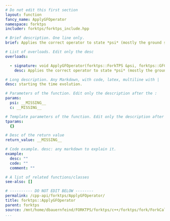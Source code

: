 ```yaml
---
# Do not edit this first section
layout: function
fancy_name: ApplyGFOperator
namespace: forktps
includer: forktps/forktps_include.hpp

# Brief description. One line only.
brief: Applies the correct operator to state *psi* (mostly the ground state) before

# List of overloads. Edit only the desc
overloads:

  - signature: void ApplyGFOperator(forktps::ForkTPS &psi, forktps::GFComponent c)
    desc: Applies the correct operator to state *psi* (mostly the ground state) before

# Long description. Any Markdown, with code, latex, multiline with |
desc: starting the time evolution.

# Parameters of the function. Edit only the description after the :
params:
  psi: __MISSING__
  c: __MISSING__

# Template parameters of the function. Edit only the description after the :
tparams:
  {}

# Desc of the return value
return_value: __MISSING__

# Code example. desc: any markdown to explain it.
example:
  desc: ""
  code: ""
  comment: ""

# A list of related functions/classes
see-also: []

# ---------- DO NOT EDIT BELOW --------
permalink: /cpp-api/forktps/ApplyGFOperator/
title: forktps::ApplyGFOperator
parent: forktps
source: /mnt/home/dbauernfeind/FORKTPS/forktps/c++/forktps/fork/ForkCalculus.hpp
...
```


